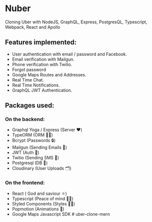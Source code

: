 # Nuber

Cloning Uber with NodeJS, GraphQL, Express, PostgresQL, Typescript, Webpack, React and Apollo

## Features implemented:

- User authentication with email / password and Facebook.
- Email verification with Mailgun.
- Phone verification with Twilio.
- Forgot password
- Google Maps Routes and Addresses.
- Real Time Chat.
- Real Time Notifications.
- GraphQL JWT Authentication.

## Packages used:

### On the backend:

- Graphql Yoga / Express (Server ❤️)
- TypeORM (ORM 💪🏻)
- Bcrypt (Passwords 🔒)
- Mailgun (Sending Emails 💌)
- JWT (Auth 🔑)
- Twilio (Sending SMS 📱)
- Postgresql (DB 📃)
- Cloudinary (User Uploads 🗂)

### On the frontend:

- React ( God and saviour ⚛︎)
- Typescript (Peace of mind 🙏🏻)
- Styled Components (Styles 💅🏻)
- Popmotion (Animations 🍿)
- Google Maps Javascript SDK
#   u b e r - c l o n e - m e r n  
 
